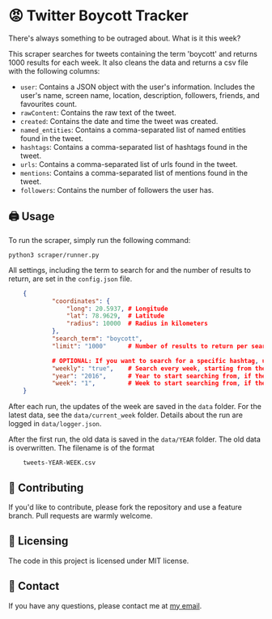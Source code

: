 # 😡 Twitter Boycott Tracker

There's always something to be outraged about. What is it this week? 

This scraper searches for tweets containing the term 'boycott' and returns 1000 results for each week. It also cleans the data and returns a csv file with the following columns:

- `user`: Contains a JSON object with the user's information. Includes the user's name, screen name, location, description, followers, friends, and favourites count.
- `rawContent`: Contains the raw text of the tweet.
- `created`: Contains the date and time the tweet was created.
- `named_entities`: Contains a comma-separated list of named entities found in the tweet.
- `hashtags`: Contains a comma-separated list of hashtags found in the tweet.
- `urls`: Contains a comma-separated list of urls found in the tweet.
- `mentions`: Contains a comma-separated list of mentions found in the tweet.
- `followers`: Contains the number of followers the user has.

## 🖨️ Usage

To run the scraper, simply run the following command:

    python3 scraper/runner.py

All settings, including the term to search for and the number of results to return, are set in the `config.json` file.

```json
    {
            "coordinates": {
                "long": 20.5937, # Longitude
                "lat": 78.9629,  # Latitude
                "radius": 10000  # Radius in kilometers
            },
            "search_term": "boycott",
            "limit": "1000"      # Number of results to return per search. No upper limit!

            # OPTIONAL: If you want to search for a specific hashtag, use the following line instead
            "weekly": "true",    # Search every week, starting from the current week
            "year": "2016",      # Year to start searching from, if the above is set to false
            "week": "1",         # Week to start searching from, if the above is set to false
    }
```

After each run, the updates of the week are saved in the `data` folder. For the latest data, see the `data/current_week` folder.
Details about the run are logged in `data/logger.json`.

After the first run, the old data is saved in the `data/YEAR` folder. The old data is overwritten. The filename is of the format
    
        tweets-YEAR-WEEK.csv

## 🧠 Contributing

If you'd like to contribute, please fork the repository and use a feature branch. Pull requests are warmly welcome.

## 🧾 Licensing

The code in this project is licensed under MIT license.

## 📮 Contact

If you have any questions, please contact me at [my email](mailto:amanbhargava2001@gmail.com).

